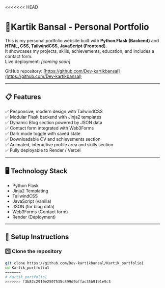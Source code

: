 <<<<<<< HEAD
# 🌟Kartik Bansal - Personal Portfolio

This is my personal portfolio website built with **Python Flask (Backend)** and **HTML, CSS, TailwindCSS, JavaScript (Frontend)**.  
It showcases my projects, skills, achievements, education, and includes a contact form.  
Live deployment: _[coming soon]_  

GitHub repository: [https://github.com/Dev-kartikbansal](https://github.com/Dev-kartikbansal)

---

## 📋 Features

✅ Responsive, modern design with TailwindCSS  
✅ Modular Flask backend with Jinja2 templates  
✅ Dynamic Blog section powered by JSON data  
✅ Contact form integrated with Web3Forms  
✅ Dark mode toggle with saved state  
✅ Downloadable CV and achievements section  
✅ Animated, interactive profile area and skills section  
✅ Fully deployable to Render / Vercel

---

## 🖥️ Technology Stack

- Python Flask
- Jinja2 Templating
- TailwindCSS
- JavaScript (vanilla)
- JSON (for blog data)
- Web3Forms (Contact form)
- Render (Deployment)

---

## 🚀 Setup Instructions

### 1️⃣ Clone the repository
```bash
git clone https://github.com/Dev-kartikbansal/Kartik_portfolio1
cd Kartik_portfolio1
=======
# Kartik_portfolio1
>>>>>>> f3b82c2910e2507535c899d9bffac35b91e1e9c3
